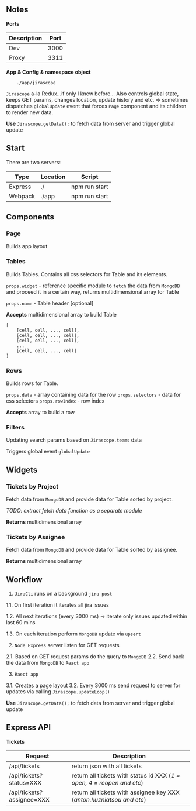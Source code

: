 ## Notes

**Ports**

|Description|Port|
|---|---|
|Dev|3000|
|Proxy|3311|

**App & Config & namespace object** 

```
    ./app/jirascope
```

`Jirascope` a-la Redux...if only I knew before...
Also controls global state, keeps GET params, changes location, update history and etc. => sometimes dispatches `globalUpdate` event that forces `Page` component and its children to render new data.

**Use** `Jirascope.getData();` to fetch data from server and trigger global update

## Start

There are two servers:

|  Type | Location  | Script |
|---|---|---|
| Express |./| npm run start |
| Webpack |./app| npm run start | 

## Components

### Page

Builds app layout

### Tables

Builds Tables. Contains all css selectors for Table and its elements.

`props.widget` - reference specific module to `fetch` the data from `MongoDB` and proceed it in a certain way, returns multidimensional array for Table

`props.name` - Table header [optional]

**Accepts** multidimensional array to build Table 

```
[
    [cell, cell, ..., cell],
    [cell, cell, ..., cell],
    [cell, cell, ..., cell],
    ...
    [cell, cell, ..., cell]    
]
```

### Rows

Builds rows for Table.

`props.data` - array containing data for the row
`props.selectors` - data for css selectors
`props.rowIndex` - row index

**Accepts** array to build a row

### Filters

Updating search params based on `Jirascope.teams` data

Triggers global event `globalUpdate`

## Widgets

### Tickets by Project

Fetch data from `MongoDB` and provide data for Table sorted by project.

*TODO: extract fetch data function as a separate module*

**Returns** multidimensional array

### Tickets by Assignee

Fetch data from `MongoDB` and provide data for Table sorted by assignee.

**Returns** multidimensional array

## Workflow

1. `JiraCli` runs on a background `jira post`

1.1. On first iteration it iterates all jira issues

1.2. All next iterations (every 3000 ms) => iterate only issues updated within last 60 mins

1.3. On each iteration perform `MongoDB` update via `upsert`

2. `Node Express` server listen for GET requests

2.1. Based on GET request params do the query to `MongoDB`
2.2. Send back the data from `MongoDB` to `React app`

3. `Raect app`

3.1. Creates a page layout
3.2. Every 3000 ms send request to server for updates via calling `Jirascope.updateLoop()`

**Use** `Jirascope.getData();` to fetch data from server and trigger global update

## Express API

**Tickets**

|  Request | Description  |
|---|---|
| /api/tickets  | return json with all tickets  |
| /api/tickets?status=XXX  | return all tickets with status id XXX (*1 = open, 4 = reopen and etc*)  |
| /api/tickets?assignee=XXX  | return all tickets with assignee key XXX (*anton.kuzniatsou and etc*)  |